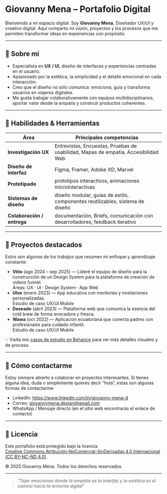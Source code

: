 # Giovanny Mena – Portafolio Digital

Bienvenido a mi espacio digital. Soy **Giovanny Mena**, Diseñador UX/UI y creativo digital. Aquí comparto mi visión, proyectos y los procesos que me permiten transformar ideas en experiencias con propósito.

---

## 🧭 Sobre mí

- Especialista en **UX / UI**, diseño de interfaces y experiencias centradas en el usuario.  
- Apasionado por la estética, la simplicidad y el detalle emocional en cada interacción.  
- Creo que el diseño no sólo comunica: emociona, guía y transforma usuarios en viajeros digitales.  
- Me gusta trabajar colaborativamente con equipos multidisciplinarios, aportar valor desde la empatía y construir productos coherentes.

---

## 🧰 Habilidades & Herramientas

| Área | Principales competencias |
|------|----------------------------|
| **Investigación UX** | Entrevistas, Encuestas, Pruebas de usabilidad, Mapas de empatía, Accesibilidad Web |
| **Diseño de interfaz** | Figma, Framer, Adobe XD, Marvel |
| **Prototipado** | prototipos interactivos, animaciones microinteractivas |
| **Sistemas de diseño** | diseño modular, guías de estilo, componentes reutilizables, sistema de diseño |
| **Colaboración / entrega** | documentación, Briefs, comunicación con desarrolladores, feedback iterativo |

---

## 📂 Proyectos destacados

Estos son algunos de los trabajos que resumen mi enfoque y aprendizaje constante:

- **Vitio** (ago 2024 – sep 2025) — Lideré el equipo de diseño para la construcción de un Design System para la plataforma de creación de videos funnel.  
  Áreas: UX · UI · Design System · App Web  
- **Ulve** (enero 2023) — App educativa con mentorías y nivelaciones personalizadas.  
  Estudio de caso UX/UI Mobile  
- **Deseado** (abril 2023) — Plataforma web que comunica la esencia del cold brew de forma evocadora y fresca.  
- **Wawa** (oct 2022) — Aplicación ecuatoriana que conecta padres con profesionales para cuidado infantil.  
  Estudio de caso UX/UI Mobile  

💡 Visita mis [casos de estudio en Behance](https://www.behance.net/GiovannyMenaD) para ver más detalles visuales y de proceso.

---

## 🚀 Cómo contactarme

Estoy siempre abierto a colaborar en proyectos interesantes. Si tienes alguna idea, duda o simplemente quieres decir “hola”, estas son algunas formas de contactarme:

- LinkedIn: https://www.linkedin.com/in/giovanny-mena-d 
- Correo: giovannymena.design@gmail.com  
- WhatsApp / Mensaje directo (en el sitio web encontrarás el enlace de contacto)  

---

## 📄 Licencia

Este portafolio está protegido bajo la licencia  
[Creative Commons Atribución-NoComercial-SinDerivadas 4.0 Internacional (CC BY-NC-ND 4.0)](https://creativecommons.org/licenses/by-nc-nd/4.0/deed.es).

© 2025 Giovanny Mena. Todos los derechos reservados.  

---

> _“Tejer emociones donde la empatía es la interfaz y la estética es el camino hacia la armonía digital”_  
